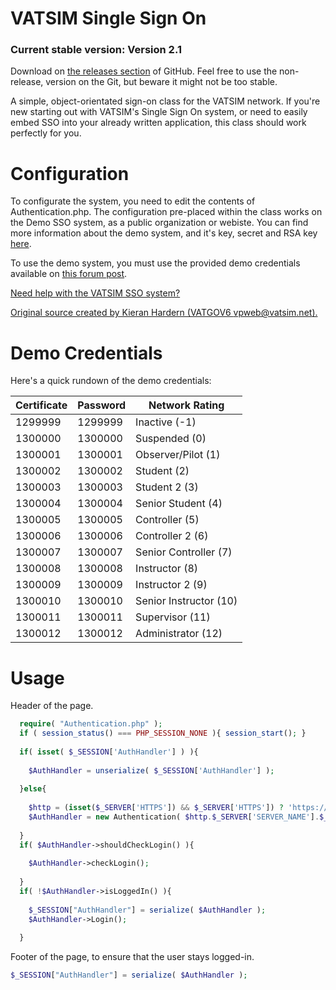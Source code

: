 # VATSIM Single Sign On

### Current stable version: Version 2.1
Download on [the releases section](https://www.github.com/KiloSierraCharlie/VATSIM-SSO/releases) of GitHub. Feel free to use the non-release, version on the Git, but beware it might not be too stable.



A simple, object-orientated sign-on class for the VATSIM network. If you're new starting out with VATSIM's Single Sign On system, or need to easily embed SSO into your already written application, this class should work perfectly for you.

# Configuration

To configurate the system, you need to edit the contents of Authentication.php. The configuration pre-placed within the class works on the Demo SSO system, as a public organization or webiste. You can find more information about the demo system, and it's key, secret and RSA key [here](https://forums.vatsim.net/viewtopic.php?t=65319 "VATSIM Forums - New Demo Credentials").

To use the demo system, you must use the provided demo credentials available on [this forum post](https://forums.vatsim.net/viewtopic.php?t=64909 "VATSIM Forums - BETA Details"). 

[Need help with the VATSIM SSO system?](http://forums.vatsim.net/viewforum.php?f=134  "VATSIM Forums - Technical Support - SSO")


[Original source created by Kieran Hardern (VATGOV6 vpweb@vatsim.net).](https://bitbucket.org/KHardern/vatsim-sso-demo/ "VATSIM SSO Demo on Bitbucket.")

# Demo Credentials
Here's a quick rundown of the demo credentials:

| Certificate | Password    | Network Rating        |
|-------------|-------------| ----------------------|
| 1299999     | 1299999     | Inactive (-1)         |
| 1300000     | 1300000     | Suspended (0)         |
| 1300001     | 1300001     | Observer/Pilot (1)    |
| 1300002     | 1300002     | Student (2)           |
| 1300003     | 1300003     | Student 2 (3)         |
| 1300004     | 1300004     | Senior Student (4)    |
| 1300005     | 1300005     | Controller (5)        |
| 1300006     | 1300006     | Controller 2 (6)      |
| 1300007     | 1300007     | Senior Controller (7) |
| 1300008     | 1300008     | Instructor (8)        |
| 1300009     | 1300009     | Instructor 2 (9)      |
| 1300010     | 1300010     | Senior Instructor (10)|
| 1300011     | 1300011     | Supervisor (11)       |
| 1300012     | 1300012     | Administrator (12)    |

# Usage
Header of the page.
```php
  require( "Authentication.php" );
  if ( session_status() === PHP_SESSION_NONE ){ session_start(); }
  
  if( isset( $_SESSION['AuthHandler'] ) ){
    
    $AuthHandler = unserialize( $_SESSION['AuthHandler'] );
    
  }else{
  
    $http = (isset($_SERVER['HTTPS']) && $_SERVER['HTTPS']) ? 'https://' : 'http://';
    $AuthHandler = new Authentication( $http.$_SERVER['SERVER_NAME'].$_SERVER['PHP_SELF'] );
    
  }
  if( $AuthHandler->shouldCheckLogin() ){
    
    $AuthHandler->checkLogin();
    
  }
  if( !$AuthHandler->isLoggedIn() ){
    
    $_SESSION["AuthHandler"] = serialize( $AuthHandler );
    $AuthHandler->Login();
    
  }
```

Footer of the page, to ensure that the user stays logged-in.
```php
$_SESSION["AuthHandler"] = serialize( $AuthHandler );
```
